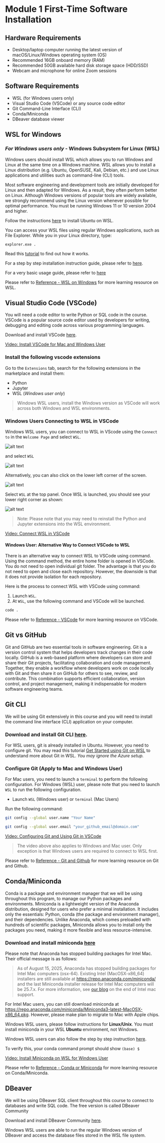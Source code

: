 # Module 1 First-Time Software Installation

## Hardware Requirements
- Desktop/laptop computer running the latest version of macOS/Linux/Windows operating system (OS)
- Recommended 16GB onboard memory (RAM) 
- Recommended 50GB available hard disk storage space (HDD/SSD)
- Webcam and microphone for online Zoom sessions

## Software Requirements

- WSL (for Windows users only)
- Visual Studio Code (VSCode) or any source code editor
- Git Command-Line Interface (CLI)
- Conda/Miniconda
- DBeaver database viewer

## WSL for Windows

### *For Windows users only* - Windows Subsystem for Linux (WSL)

Windows users should install WSL which allows you to run Windows and Linux at the same time on a Windows machine. WSL allows you to install a Linux distribution (e.g. Ubuntu, OpenSUSE, Kali, Debian, etc.) and use Linux applications and utilities such as command-line (CLI) tools. 

Most software engineering and development tools are initially developed for Linux and then adapted for Windows. As a result, they often perform better on Linux. Although Windows versions of popular tools are widely available, we strongly recommend using the Linux version whenever possible for optimal performance.
You must be running Windows 11 or 10 version 2004 and higher. 

Follow the instructions [here](https://learn.microsoft.com/en-us/windows/wsl/install) to install Ubuntu on WSL.

You can access your WSL files using regular Windows applications, such as File Explorer. While you in your Linux directory, type: 

`explorer.exe .`

Read this [tutorial](https://learn.microsoft.com/en-us/windows/wsl/filesystems) to find out how it works.

For a step by step installation instruction guide, please refer to [here](guides/install_wsl.md).

For a very basic usage guide, please refer to [here](guides/wsl_linux_basics.md)

Please refer to [Reference - WSL on Windows](reference.md#wsl-on-windows) for more learning resource on WSL.

## Visual Studio Code (VSCode)

You will need a code editor to write Python or SQL code in the course. VSCode is a popular source code editor used by developers for writing, debugging and editing code across various programming languages. 

Download and install VSCode [here](https://code.visualstudio.com/download).


[Video: Install VSCode for Mac and Windows User](https://drive.google.com/file/d/15s22OloEAY3SMtiFE_uSjCiM73cZD9nW/view?usp=drive_link)


### Install the following vscode extensions

Go to the `Extensions` tab, search for the following extensions in the marketplace and install them:

- Python
- Jupyter
- WSL (*Windows user only*)

> Windows WSL users, install the Windows version as VSCode will work across both Windows and WSL environments.

### Windows Users Connecting to WSL in VSCode
Windows WSL users, you can connect to WSL in VScode using the `Connect to` in the `Welcome Page` and select `WSL`. 

![alt text](assets/installation/connect_to.png)

and select `WSL`

![alt text](assets/installation/top_panel.png)

Alternatively, you can also click on the lower left corner of the screen.

![alt text](assets/installation/LR_corner_no_conn.png)

Select `WSL` at the top panel. Once WSL is launched, you should see your lower right corner as shown:

![alt text](assets/installation/LR_corner_conn_wsl.png)

> Note: Please note that you may need to reinstall the Python and Jupyter extensions into the WSL environment. 

[Video: Connect WSL in VSCode](https://drive.google.com/file/d/1BbKKiy_VsBnEd8Y8Ar89zBSHpC_3w-4V/view?usp=drive_link)

#### Windows User: Alternative Way to Connect VSCode to WSL
There is an alternative way to connect WSL to VSCode using command. Using the command method, the entire home folder is opened in VSCode. You do not need to open individual git folder. The advantage is that you do not need to open and close each repository. However, the downside is that it does not provide isolation for each repository.

Here is the process to connect WSL with VSCode using command:

1. Launch `WSL`.
2. At `WSL`, use the following command and VSCode will be launched.

```bash
code .
```

Please refer to [Reference - VSCode](reference.md#vscode) for more learning resource on VSCode.

## Git vs GitHub

Git and GitHub are two essential tools in software engineering. Git is a version control system that helps developers track changes in their code locally. GitHub is a web-based platform where developers can store and share their Git projects, facilitating collaboration and code management. Together, they enable a workflow where developers work on code locally with Git and then share it on GitHub for others to see, review, and contribute. This combination supports efficient collaboration, version control, and project management, making it indispensable for modern software engineering teams.

## Git CLI

We will be using Git extensively in this course and you will need to install the command line interface (CLI) application on your computer.

### Download and install Git CLI [here](https://git-scm.com/downloads).

For WSL users, git is already installed in Ubuntu. However, you need to configure git. You may read this tutorial [Get Started using Git on WSL](https://learn.microsoft.com/en-us/windows/wsl/tutorials/wsl-git) to understand more about Git in WSL. *You may ignore the Azure setup.*

### Configure Git (Apply to Mac and Windows User)
For Mac users, you need to launch a `terminal` to perform the following configuration. For Windows (WSL) user, please note that you need to launch `WSL` to run the following configuration.

- Launch `WSL` (Windows user) or `terminal` (Mac Users)

Run the following command:
```bash
git config --global user.name "Your Name"
```

```bash
git config --global user.email "your_github_email@domain.com"
```

[Video: Configuring Git and Using Git in VSCode](https://drive.google.com/file/d/1kyBHa4G4K5bgTBVrA-doMxuZdfXr8jZp/view?usp=drive_link)

> The video above also applies to Windows and Mac user. Only exception is that Windows users are required to connect to WSL first.

Please refer to [Reference - Git and Github](reference.md#git-and-github) for more learning resource on Git and Github.

## Conda/Miniconda

Conda is a package and environment manager that we will be using throughout this program, to manage our Python packages and environments. Miniconda is a lightweight version of the Anaconda distribution, designed for users who prefer a minimal installation. It includes only the essentials: Python, conda (the package and environment manager), and their dependencies. Unlike Anaconda, which comes preloaded with hundreds of scientific packages, Miniconda allows you to install only the packages you need, making it more flexible and less resource-intensive.

### Download and install miniconda [here](https://www.anaconda.com/docs/getting-started/miniconda/main)

Please note that Anaconda has stopped building packages for Intel Mac. Their official message is as follows:

> As of August 15, 2025, Anaconda has stopped building packages for Intel Mac computers (osx-64). Existing Intel (MacOSX-x86_64) installers are still available at https://repo.anaconda.com/miniconda/ and the last Miniconda installer release for Intel Mac computers will be 25.7.x. For more information, see [our blog](https://www.anaconda.com/blog/intel-mac-package-support-deprecation) on the end of Intel mac support.

For Intel Mac users, you can still download miniconda at https://repo.anaconda.com/miniconda/Miniconda3-latest-MacOSX-x86_64.pkg. However, please make plan to migrate to Mac with Apple chips.

Windows WSL users, please follow instructions for **Linux/Unix**. You must install miniconda in your WSL **Ubuntu** environment, not Windows.

Windows WSL users can also follow the step by step instruction [here](guides/wsl_install_miniconda.md).

To verify this, your conda command prompt should show `(base) $`

[Video: Install Miniconda on WSL for Windows User](https://drive.google.com/file/d/1M6ioKVQ47084fMlXO03U2Aj2z910IFBR/view?usp=drive_link)

Please refer to [Reference - Conda or Miniconda](reference.md#conda-or-miniconda) for more learning resource on Conda/Miniconda.

## DBeaver

We will be using DBeaver SQL client throughout this course to connect to databases and write SQL code. The free version is called DBeaver Community 

Download and install DBeaver Community [here](https://dbeaver.io/download/).

Windows WSL users are able to run the regular Windows version of DBeaver and access the database files stored in the WSL file system.


